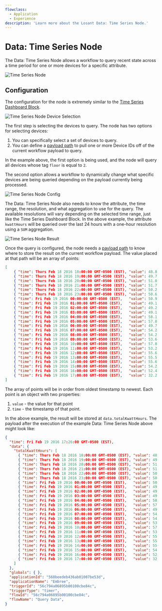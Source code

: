 ```yaml
---
flowclass:
  - Application
  - Experience
description: 'Learn more about the Losant Data: Time Series Node.'
---
```


# Data: Time Series Node

The Data: Time Series Node allows a workflow to query recent state across a time period for one or more devices for a specific attribute.

![Time Series Node](/images/workflows/data/time-series-node.png "Time Series Node")

## Configuration

The configuration for the node is extremely similar to the [Time Series Dashboard Block](/dashboards/time-series-graph/).

![Time Series Node Device Selection](/images/workflows/data/time-series-node-device.png "Time Series Node Device Selection")

The first step is selecting the devices to query. The node has two options for selecting devices:

1. You can specifically select a set of devices to query.
1. You can define a [payload path](/workflows/accessing-payload-data/#payload-paths) to pull one or more Device IDs off of the current workflow payload to query.

In the example above, the first option is being used, and the node will query all devices whose tag `floor` is equal to `2`.

The second option allows a workflow to dynamically change what specific devices are being queried depending on the payload currently being processed.

![Time Series Node Config](/images/workflows/data/time-series-node-config.png "Time Series Node Config")

The Data: Time Series Node also needs to know the attribute, the time range, the resolution, and what aggregation to use for the query. The available resolutions will vary depending on the selected time range, just like the Time Series Dashboard Block. In the above example, the attribute `kwattHours` will be queried over the last 24 hours with a one-hour resolution using a `SUM` aggregation.

![Time Series Node Result](/images/workflows/data/time-series-node-result.png "Time Series Node Result")

Once the query is configured, the node needs a [payload path](/workflows/accessing-payload-data/#payload-paths) to know where to store the result on the current workflow payload. The value placed at that path will be an array of points:

```json
[
    { "time": Thurs Feb 18 2016 18:00:00 GMT-0500 (EST), "value": 48.8 },
    { "time": Thurs Feb 18 2016 19:00:00 GMT-0500 (EST), "value": 49.7 },
    { "time": Thurs Feb 18 2016 20:00:00 GMT-0500 (EST), "value": 51.0 },
    { "time": Thurs Feb 18 2016 21:00:00 GMT-0500 (EST), "value": 51.7 },
    { "time": Thurs Feb 18 2016 22:00:00 GMT-0500 (EST), "value": 50.2 },
    { "time": Thurs Feb 18 2016 23:00:00 GMT-0500 (EST), "value": 50.6 },
    { "time": Fri Feb 19 2016 00:00:00 GMT-0500 (EST),   "value": 50.9 },
    { "time": Fri Feb 19 2016 01:00:00 GMT-0500 (EST),   "value": 49.1 },
    { "time": Fri Feb 19 2016 02:00:00 GMT-0500 (EST),   "value": 49.2 },
    { "time": Fri Feb 19 2016 03:00:00 GMT-0500 (EST),   "value": 49.1 },
    { "time": Fri Feb 19 2016 04:00:00 GMT-0500 (EST),   "value": 58.1 },
    { "time": Fri Feb 19 2016 05:00:00 GMT-0500 (EST),   "value": 57.8 },
    { "time": Fri Feb 19 2016 06:00:00 GMT-0500 (EST),   "value": 49.7 },
    { "time": Fri Feb 19 2016 07:00:00 GMT-0500 (EST),   "value": 54.2 },
    { "time": Fri Feb 19 2016 08:00:00 GMT-0500 (EST),   "value": 54.2 },
    { "time": Fri Feb 19 2016 09:00:00 GMT-0500 (EST),   "value": 53.6 },
    { "time": Fri Feb 19 2016 10:00:00 GMT-0500 (EST),   "value": 57.8 },
    { "time": Fri Feb 19 2016 11:00:00 GMT-0500 (EST),   "value": 53.2 },
    { "time": Fri Feb 19 2016 12:00:00 GMT-0500 (EST),   "value": 55.6 },
    { "time": Fri Feb 19 2016 13:00:00 GMT-0500 (EST),   "value": 55.5 },
    { "time": Fri Feb 19 2016 14:00:00 GMT-0500 (EST),   "value": 55.6 },
    { "time": Fri Feb 19 2016 15:00:00 GMT-0500 (EST),   "value": 54.2 },
    { "time": Fri Feb 19 2016 16:00:00 GMT-0500 (EST),   "value": 52.4 },
    { "time": Fri Feb 19 2016 17:00:00 GMT-0500 (EST),   "value": 32.2 }
]
```

The array of points will be in order from oldest timestamp to newest. Each point is an object with two properties:

1. `value` - the value for that point
1. `time` - the timestamp of that point.

In the above example, the result will be stored at `data.totalKwattHours`. The payload after the execution of the example Data: Time Series Node above might look like:

```json
{
  "time": Fri Feb 19 2016 17:26:00 GMT-0500 (EST),
  "data": {
    "totalKwattHours": [
      { "time": Thurs Feb 18 2016 18:00:00 GMT-0500 (EST), "value": 48.8 },
      { "time": Thurs Feb 18 2016 19:00:00 GMT-0500 (EST), "value": 49.7 },
      { "time": Thurs Feb 18 2016 20:00:00 GMT-0500 (EST), "value": 51.0 },
      { "time": Thurs Feb 18 2016 21:00:00 GMT-0500 (EST), "value": 51.7 },
      { "time": Thurs Feb 18 2016 22:00:00 GMT-0500 (EST), "value": 50.2 },
      { "time": Thurs Feb 18 2016 23:00:00 GMT-0500 (EST), "value": 50.6 },
      { "time": Fri Feb 19 2016 00:00:00 GMT-0500 (EST),   "value": 50.9 },
      { "time": Fri Feb 19 2016 01:00:00 GMT-0500 (EST),   "value": 49.1 },
      { "time": Fri Feb 19 2016 02:00:00 GMT-0500 (EST),   "value": 49.2 },
      { "time": Fri Feb 19 2016 03:00:00 GMT-0500 (EST),   "value": 49.1 },
      { "time": Fri Feb 19 2016 04:00:00 GMT-0500 (EST),   "value": 58.1 },
      { "time": Fri Feb 19 2016 05:00:00 GMT-0500 (EST),   "value": 57.8 },
      { "time": Fri Feb 19 2016 06:00:00 GMT-0500 (EST),   "value": 49.7 },
      { "time": Fri Feb 19 2016 07:00:00 GMT-0500 (EST),   "value": 54.2 },
      { "time": Fri Feb 19 2016 08:00:00 GMT-0500 (EST),   "value": 54.2 },
      { "time": Fri Feb 19 2016 09:00:00 GMT-0500 (EST),   "value": 53.6 },
      { "time": Fri Feb 19 2016 10:00:00 GMT-0500 (EST),   "value": 57.8 },
      { "time": Fri Feb 19 2016 11:00:00 GMT-0500 (EST),   "value": 53.2 },
      { "time": Fri Feb 19 2016 12:00:00 GMT-0500 (EST),   "value": 55.6 },
      { "time": Fri Feb 19 2016 13:00:00 GMT-0500 (EST),   "value": 55.5 },
      { "time": Fri Feb 19 2016 14:00:00 GMT-0500 (EST),   "value": 55.6 },
      { "time": Fri Feb 19 2016 15:00:00 GMT-0500 (EST),   "value": 54.2 },
      { "time": Fri Feb 19 2016 16:00:00 GMT-0500 (EST),   "value": 52.4 },
      { "time": Fri Feb 19 2016 17:00:00 GMT-0500 (EST),   "value": 32.2 }
    ]
  },
  "globals": { },
  "applicationId": "568beedeb436ab01007be53d",
  "applicationName": "Embree",
  "triggerId": "56c794a06895b00100cbe84c",
  "triggerType": "timer",
  "flowId": "56c794a06895b00100cbe84c",
  "flowName": "Query Data",
}
```
